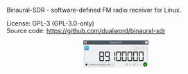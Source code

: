 Binaural-SDR - software-defined FM radio receiver for Linux.

License: GPL-3 (GPL-3.0-only)  
Source code: https://github.com/dualword/binaural-sdr  

<p align="middle">
    <img src="screenshot.png" width="150"/>
</p>
